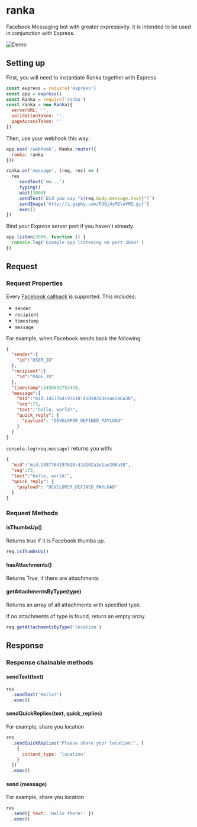 # ranka

Facebook Messaging bot with greater expressivity. It is intended to be used in conjunction with Express.

![Demo](https://github.com/kahwee/ranka/raw/master/demo.gif "Demo")

## Setting up

First, you will need to instantiate Ranka together with Express

```js
const express = require('express')
const app = express()
const Ranka = require('ranka')
const ranka = new Ranka({
  serverURL: '',
  validationToken: '',
  pageAccessToken: ''
})
```

Then, use your webhook this way:

```js
app.use('/webhook', Ranka.router({
  ranka: ranka
}))

ranka.on('message', (req, res) => {
  res
    .sendText('mm...')
    .typing()
    .wait(3000)
    .sendText(`Did you say "${req.body.message.text}"?`)
    .sendImage('http://i.giphy.com/FdQj4yMGloVMI.gif')
    .exec()
})
```

Bind your Express server port if you haven't already.

```js
app.listen(3000, function () {
  console.log('Example app listening on port 3000!')
})
```

## Request

### Request Properties

Every [Facebook callback](https://developers.facebook.com/docs/messenger-platform/webhook-reference/message) is supported. This includes:

* `sender`
* `recipient`
* `timestamp`
* `message`

For example, when Facebook sends back the following:

```json
{
  "sender":{
    "id":"USER_ID"
  },
  "recipient":{
    "id":"PAGE_ID"
  },
  "timestamp":1458692752478,
  "message":{
    "mid":"mid.1457764197618:41d102a3e1ae206a38",
    "seq":73,
    "text":"hello, world!",
    "quick_reply": {
      "payload": "DEVELOPER_DEFINED_PAYLOAD"
    }
  }
}
```

`console.log(req.message)` returns you with:

```json
{
  "mid":"mid.1457764197618:41d102a3e1ae206a38",
  "seq":73,
  "text":"hello, world!",
  "quick_reply": {
    "payload": "DEVELOPER_DEFINED_PAYLOAD"
  }
}
```

### Request Methods

#### isThumbsUp()

Returns true if it is Facebook thumbs up.

```js
req.isThumbsUp()
```

#### hasAttachments()

Returns True, if there are attachments

#### getAttachmentsByType(type)

Returns an array of all attachments with specified type.

If no attachments of type is found, return an empty array.

```js
req.getAttachmentsByType('location')
```

## Response

### Response chainable methods

#### sendText(text)

```js
res
  .sendText('Hello!')
  .exec()
```

#### sendQuickReplies(text, quick_replies)

For example, share you location

```js
res
  .sendQuickReplies('Please share your location:', [
    {
      content_type: 'location'
    }
  ])
  .exec()
```


#### send (message)

For example, share you location

```js
res
  .send({ text: 'Hello there!' })
  .exec()
```
